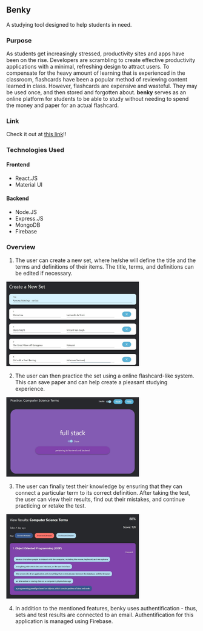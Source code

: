 ## Benky

A studying tool designed to help students in need.

### Purpose

As students get increasingly stressed, productivity sites and apps have been on the rise. Developers are scrambling to create effective productivity applications with a minimal, refreshing design to attract users. To compensate for the heavy amount of learning that is experienced in the classroom, flashcards have been a popular method of reviewing content learned in class.
However, flashcards are expensive and wasteful. They may be used once, and then stored and forgotten about. **benky** serves as an online platform for students to be able to study without needing to spend the money and paper for an actual flashcard.

### Link

Check it out at [this link](http://benky.herokuapp.com/)!!

### Technologies Used

#### Frontend
* React.JS
* Material UI

#### Backend
* Node.JS
* Express.JS
* MongoDB
* Firebase

### Overview

1. The user can create a new set, where he/she will define the title and the terms and definitions of their items. The title, terms, and definitions can be edited if necessary.
<img src="/client/public/assets/create.jpg" alt="drawing" width="350"/>

2. The user can then practice the set using a online flashcard-like system. This can save paper and can help create a pleasant studying experience.
<img src="/client/public/assets/practice.jpg" alt="drawing" width="350"/>

3. The user can finally test their knowledge by ensuring that they can connect a particular term to its correct definition. After taking the test, the user can view their results, find out their mistakes, and continue practicing or retake the test.
<img src="/client/public/assets/testresults.jpg" alt="drawing" width="350"/>

4. In addition to the mentioned features, benky uses authentification - thus, sets and test results are connected to an email. Authentification for this application is managed using Firebase.
